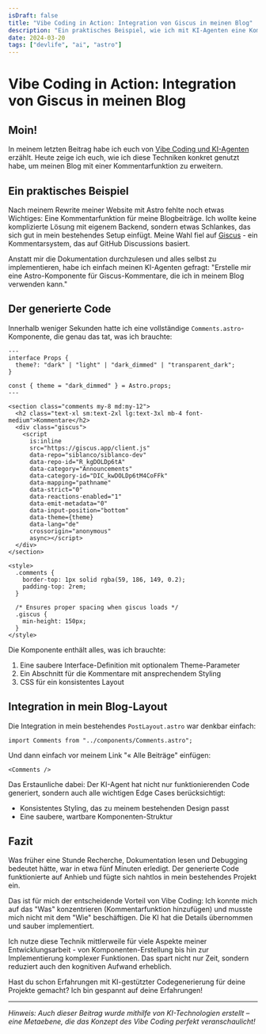 ```yaml
---
isDraft: false
title: "Vibe Coding in Action: Integration von Giscus in meinen Blog"
description: "Ein praktisches Beispiel, wie ich mit KI-Agenten eine Kommentarfunktion für meinen Blog implementiert habe - ohne eine Zeile Code selbst zu schreiben."
date: 2024-03-20
tags: ["devlife", "ai", "astro"]
---
```


# Vibe Coding in Action: Integration von Giscus in meinen Blog

## Moin!

In meinem letzten Beitrag habe ich euch von [Vibe Coding und KI-Agenten](https://siblanco.dev/blog/vibe-coding) erzählt. Heute zeige ich euch, wie ich diese Techniken konkret genutzt habe, um meinen Blog mit einer Kommentarfunktion zu erweitern.

## Ein praktisches Beispiel

Nach meinem Rewrite meiner Website mit Astro fehlte noch etwas Wichtiges: Eine Kommentarfunktion für meine Blogbeiträge. Ich wollte keine komplizierte Lösung mit eigenem Backend, sondern etwas Schlankes, das sich gut in mein bestehendes Setup einfügt. Meine Wahl fiel auf [Giscus](https://giscus.app) - ein Kommentarsystem, das auf GitHub Discussions basiert.

Anstatt mir die Dokumentation durchzulesen und alles selbst zu implementieren, habe ich einfach meinen KI-Agenten gefragt: "Erstelle mir eine Astro-Komponente für Giscus-Kommentare, die ich in meinem Blog verwenden kann."

## Der generierte Code

Innerhalb weniger Sekunden hatte ich eine vollständige `Comments.astro`-Komponente, die genau das tat, was ich brauchte:

```astro
---
interface Props {
  theme?: "dark" | "light" | "dark_dimmed" | "transparent_dark";
}

const { theme = "dark_dimmed" } = Astro.props;
---

<section class="comments my-8 md:my-12">
  <h2 class="text-xl sm:text-2xl lg:text-3xl mb-4 font-medium">Kommentare</h2>
  <div class="giscus">
    <script
      is:inline
      src="https://giscus.app/client.js"
      data-repo="siblanco/siblanco-dev"
      data-repo-id="R_kgDOLDp6tA"
      data-category="Announcements"
      data-category-id="DIC_kwDOLDp6tM4CoFFk"
      data-mapping="pathname"
      data-strict="0"
      data-reactions-enabled="1"
      data-emit-metadata="0"
      data-input-position="bottom"
      data-theme={theme}
      data-lang="de"
      crossorigin="anonymous"
      async></script>
  </div>
</section>

<style>
  .comments {
    border-top: 1px solid rgba(59, 186, 149, 0.2);
    padding-top: 2rem;
  }

  /* Ensures proper spacing when giscus loads */
  .giscus {
    min-height: 150px;
  }
</style>
```

Die Komponente enthält alles, was ich brauchte:

1. Eine saubere Interface-Definition mit optionalem Theme-Parameter
2. Ein Abschnitt für die Kommentare mit ansprechendem Styling
3. CSS für ein konsistentes Layout

## Integration in mein Blog-Layout

Die Integration in mein bestehendes `PostLayout.astro` war denkbar einfach:

```astro
import Comments from "../components/Comments.astro";
```

Und dann einfach vor meinem Link "« Alle Beiträge" einfügen:

```astro
<Comments />
```

Das Erstaunliche dabei: Der KI-Agent hat nicht nur funktionierenden Code generiert, sondern auch alle wichtigen Edge Cases berücksichtigt:

- Konsistentes Styling, das zu meinem bestehenden Design passt
- Eine saubere, wartbare Komponenten-Struktur

## Fazit

Was früher eine Stunde Recherche, Dokumentation lesen und Debugging bedeutet hätte, war in etwa fünf Minuten erledigt. Der generierte Code funktionierte auf Anhieb und fügte sich nahtlos in mein bestehendes Projekt ein.

Das ist für mich der entscheidende Vorteil von Vibe Coding: Ich konnte mich auf das "Was" konzentrieren (Kommentarfunktion hinzufügen) und musste mich nicht mit dem "Wie" beschäftigen. Die KI hat die Details übernommen und sauber implementiert.

Ich nutze diese Technik mittlerweile für viele Aspekte meiner Entwicklungsarbeit - von Komponenten-Erstellung bis hin zur Implementierung komplexer Funktionen. Das spart nicht nur Zeit, sondern reduziert auch den kognitiven Aufwand erheblich.

Hast du schon Erfahrungen mit KI-gestützter Codegenerierung für deine Projekte gemacht? Ich bin gespannt auf deine Erfahrungen!

---

_Hinweis: Auch dieser Beitrag wurde mithilfe von KI-Technologien erstellt – eine Metaebene, die das Konzept des Vibe Coding perfekt veranschaulicht!_
